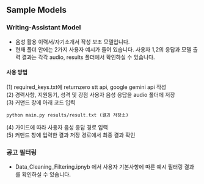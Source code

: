 ## Sample Models

### Writing-Assistant Model
- 음성 활용 이력서/자기소개서 작성 보조 모델입니다.
- 현재 폴더 안에는 2가지 사용자 예시가 들어 있습니다. 사용자 1,2의 응답과 모델 출력 결과는 각각 audio, results 폴더에서 확인하실 수 있습니다. 

#### 사용 방법
(1) required_keys.txt에 returnzero stt api, google gemini api 작성 <br>
(2) 경력사항, 지원동기, 성격 및 강점 사용자 음성 응답을 audio 폴더에 저장 <br>
(3) 커맨드 창에 아래 코드 입력
```
python main.py results/result.txt (결과 저장소)
```
(4) 가이드에 따라 사용자 음성 응답 경로 입력 <br>
(5) 커맨드 창에 입력한 결과 저장 경로에서 최종 결과 확인

### 공고 필터링
- Data_Cleaning_Filtering.ipnyb 에서 사용자 기본사항에 따른 예시 필터링 결과를 확인하실 수 있습니다. 

